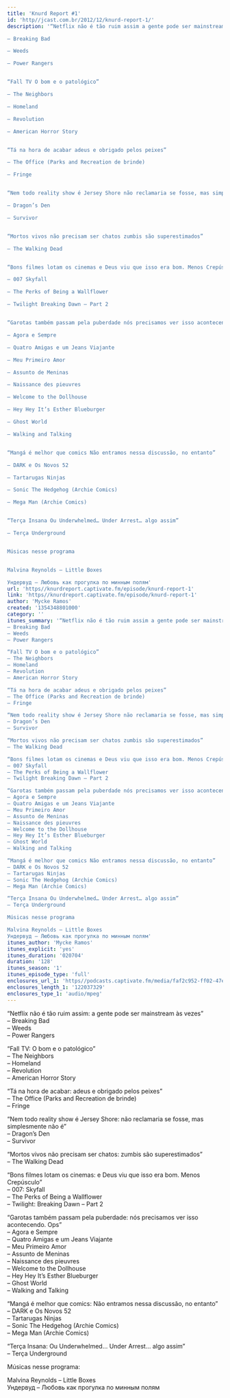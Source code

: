 ```yaml
---
title: 'Knurd Report #1'
id: 'http//jcast.com.br/2012/12/knurd-report-1/'
description: '“Netflix não é tão ruim assim a gente pode ser mainstream às vezes”

– Breaking Bad

– Weeds

– Power Rangers


“Fall TV O bom e o patológico”

– The Neighbors

– Homeland

– Revolution

– American Horror Story


“Tá na hora de acabar adeus e obrigado pelos peixes”

– The Office (Parks and Recreation de brinde)

– Fringe


“Nem todo reality show é Jersey Shore não reclamaria se fosse, mas simplesmente não é”

– Dragon’s Den

– Survivor


“Mortos vivos não precisam ser chatos zumbis são superestimados”

– The Walking Dead


“Bons filmes lotam os cinemas e Deus viu que isso era bom. Menos Crepúsculo”

– 007 Skyfall

– The Perks of Being a Wallflower

– Twilight Breaking Dawn – Part 2


“Garotas também passam pela puberdade nós precisamos ver isso acontecendo. Ops”

– Agora e Sempre

– Quatro Amigas e um Jeans Viajante

– Meu Primeiro Amor

– Assunto de Meninas

– Naissance des pieuvres

– Welcome to the Dollhouse

– Hey Hey It’s Esther Blueburger

– Ghost World

– Walking and Talking


“Mangá é melhor que comics Não entramos nessa discussão, no entanto”

– DARK e Os Novos 52

– Tartarugas Ninjas

– Sonic The Hedgehog (Archie Comics)

– Mega Man (Archie Comics)


“Terça Insana Ou Underwhelmed… Under Arrest… algo assim”

– Terça Underground


Músicas nesse programa


Malvina Reynolds – Little Boxes

Ундервуд – Любовь как прогулка по минным полям'
url: 'https//knurdreport.captivate.fm/episode/knurd-report-1'
link: 'https//knurdreport.captivate.fm/episode/knurd-report-1'
author: 'Mycke Ramos'
created: '1354348801000'
category: ''
itunes_summary: '“Netflix não é tão ruim assim a gente pode ser mainstream às vezes”
– Breaking Bad
– Weeds
– Power Rangers

“Fall TV O bom e o patológico”
– The Neighbors
– Homeland
– Revolution
– American Horror Story

“Tá na hora de acabar adeus e obrigado pelos peixes”
– The Office (Parks and Recreation de brinde)
– Fringe

“Nem todo reality show é Jersey Shore não reclamaria se fosse, mas simplesmente não é”
– Dragon’s Den
– Survivor

“Mortos vivos não precisam ser chatos zumbis são superestimados”
– The Walking Dead

“Bons filmes lotam os cinemas e Deus viu que isso era bom. Menos Crepúsculo”
– 007 Skyfall
– The Perks of Being a Wallflower
– Twilight Breaking Dawn – Part 2

“Garotas também passam pela puberdade nós precisamos ver isso acontecendo. Ops”
– Agora e Sempre
– Quatro Amigas e um Jeans Viajante
– Meu Primeiro Amor
– Assunto de Meninas
– Naissance des pieuvres
– Welcome to the Dollhouse
– Hey Hey It’s Esther Blueburger
– Ghost World
– Walking and Talking

“Mangá é melhor que comics Não entramos nessa discussão, no entanto”
– DARK e Os Novos 52
– Tartarugas Ninjas
– Sonic The Hedgehog (Archie Comics)
– Mega Man (Archie Comics)

“Terça Insana Ou Underwhelmed… Under Arrest… algo assim”
– Terça Underground

Músicas nesse programa

Malvina Reynolds – Little Boxes
Ундервуд – Любовь как прогулка по минным полям'
itunes_author: 'Mycke Ramos'
itunes_explicit: 'yes'
itunes_duration: '020704'
duration: '128'
itunes_season: '1'
itunes_episode_type: 'full'
enclosures_url_1: 'https//podcasts.captivate.fm/media/faf2c952-ff02-47ea-a1a2-9bec172ed700/hipcast-12771-u-391668-s-1-audio_tc.mp3'
enclosures_length_1: '122037329'
enclosures_type_1: 'audio/mpeg'
---
```

“Netflix não é tão ruim assim: a gente pode ser mainstream às vezes”  
– Breaking Bad  
– Weeds  
– Power Rangers

“Fall TV: O bom e o patológico”  
– The Neighbors  
– Homeland  
– Revolution  
– American Horror Story

“Tá na hora de acabar: adeus e obrigado pelos peixes”  
– The Office (Parks and Recreation de brinde)  
– Fringe

“Nem todo reality show é Jersey Shore: não reclamaria se fosse, mas simplesmente não é”  
– Dragon’s Den  
– Survivor

“Mortos vivos não precisam ser chatos: zumbis são superestimados”  
– The Walking Dead

“Bons filmes lotam os cinemas: e Deus viu que isso era bom. Menos Crepúsculo”  
– 007: Skyfall  
– The Perks of Being a Wallflower  
– Twilight: Breaking Dawn – Part 2

“Garotas também passam pela puberdade: nós precisamos ver isso acontecendo. Ops”  
– Agora e Sempre  
– Quatro Amigas e um Jeans Viajante  
– Meu Primeiro Amor  
– Assunto de Meninas  
– Naissance des pieuvres  
– Welcome to the Dollhouse  
– Hey Hey It’s Esther Blueburger  
– Ghost World  
– Walking and Talking

“Mangá é melhor que comics: Não entramos nessa discussão, no entanto”  
– DARK e Os Novos 52  
– Tartarugas Ninjas  
– Sonic The Hedgehog (Archie Comics)  
– Mega Man (Archie Comics)

“Terça Insana: Ou Underwhelmed… Under Arrest… algo assim”  
– Terça Underground

Músicas nesse programa:

Malvina Reynolds – Little Boxes  
Ундервуд – Любовь как прогулка по минным полям